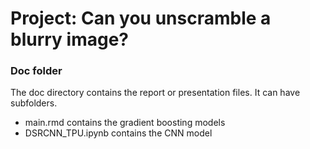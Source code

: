 # Project: Can you unscramble a blurry image? 

### Doc folder

The doc directory contains the report or presentation files. It can have subfolders.
+ main.rmd contains the gradient boosting models
+ DSRCNN_TPU.ipynb contains the CNN model

